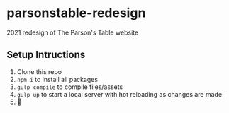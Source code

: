 parsonstable-redesign
=====================

2021 redesign of The Parson's Table website

## Setup Intructions
1. Clone this repo
2. `npm i` to install all packages
3. `gulp compile` to compile files/assets
4. `gulp up` to start a local server with hot reloading as changes are made
5. 🎉
